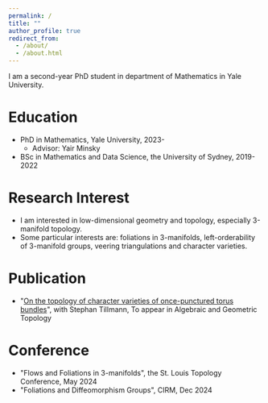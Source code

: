 ```yaml
---
permalink: /
title: ""
author_profile: true
redirect_from: 
  - /about/
  - /about.html
---
```




I am a second-year PhD student in department of Mathematics in Yale University.

Education
======

- PhD in Mathematics, Yale University, 2023-
  - Advisor: Yair Minsky
- BSc in Mathematics and Data Science, the University of Sydney, 2019-2022

Research Interest
======
- I am interested in low-dimensional geometry and topology, especially 3-manifold topology.
- Some particular interests are: foliations in 3-manifolds, left-orderability of 3-manifold groups, veering triangulations and character varieties.

Publication
======
- "[On the topology of character varieties of once-punctured torus bundles](https://arxiv.org/abs/2206.14954)", with Stephan Tillmann, To appear in Algebraic and Geometric Topology

Conference
======
- "Flows and Foliations in 3-manifolds", the St. Louis Topology Conference, May 2024
- "Foliations and Diffeomorphism Groups", CIRM, Dec 2024
